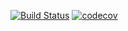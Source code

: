 [![Build Status](https://app.travis-ci.com/MishailEx/job4j_grabber.svg?branch=master)](https://app.travis-ci.com/MishailEx/job4j_grabber)
[![codecov](https://codecov.io/gh/MishailEx/job4j_grabber/branch/master/graph/badge.svg?token=W8QFCADQO5)](https://codecov.io/gh/MishailEx/job4j_grabber)